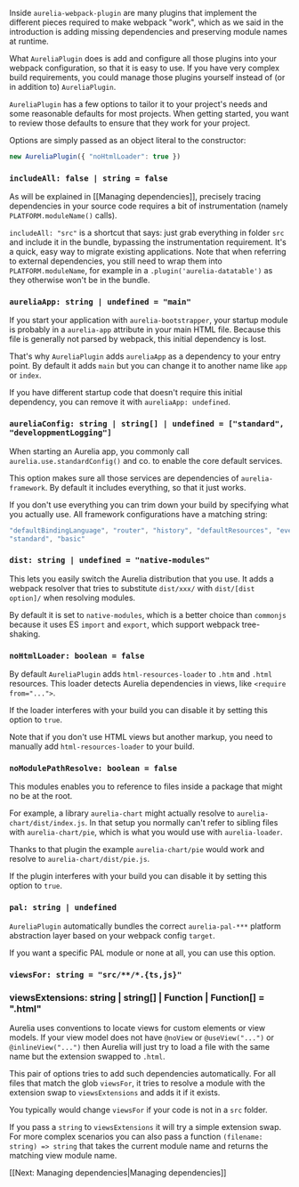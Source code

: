 Inside `aurelia-webpack-plugin` are many plugins that implement the different pieces required to make webpack "work", which as we said in the introduction is adding missing dependencies and preserving module names at runtime.

What `AureliaPlugin` does is add and configure all those plugins into your webpack configuration, so that it is easy to use. If you have very complex build requirements, you could manage those plugins yourself instead of (or in addition to) `AureliaPlugin`.

`AureliaPlugin` has a few options to tailor it to your project's needs and some reasonable defaults for most projects. When getting started, you want to review those defaults to ensure that they work for your project.

Options are simply passed as an object literal to the constructor: 
```js
new AureliaPlugin({ "noHtmlLoader": true })
```

### `includeAll: false | string = false`
As will be explained in [[Managing dependencies]], precisely tracing dependencies in your source code requires a bit of instrumentation (namely `PLATFORM.moduleName()` calls).

`includeAll: "src"` is a shortcut that says: just grab everything in folder `src` and include it in the bundle, bypassing the instrumentation requirement. It's a quick, easy way to migrate existing applications. Note that when referring to external dependencies, you still need to wrap them into `PLATFORM.moduleName`, for example in a `.plugin('aurelia-datatable')` as they otherwise won't be in the bundle.

### `aureliaApp: string | undefined = "main"`
If you start your application with `aurelia-bootstrapper`, your startup module is probably in a `aurelia-app` attribute in your main HTML file. Because this file is generally not parsed by webpack, this initial dependency is lost.

That's why `AureliaPlugin` adds `aureliaApp` as a dependency to your entry point. By default it adds `main` but you can change it to another name like `app` or `index`.

If you have different startup code that doesn't require this initial dependency, you can remove it with `aureliaApp: undefined`.

### `aureliaConfig: string | string[] | undefined = ["standard", "developpmentLogging"]`
When starting an Aurelia app, you commonly call `aurelia.use.standardConfig()` and co. to enable the core default services.

This option makes sure all those services are dependencies of `aurelia-framework`. By default it includes everything, so that it just works.

If you don't use everything you can trim down your build by specifying what you actually use. All framework configurations have a matching string:
```js
"defaultBindingLanguage", "router", "history", "defaultResources", "eventAggregator", "developmentLogging",
"standard", "basic"
```

### `dist: string | undefined = "native-modules"`
This lets you easily switch the Aurelia distribution that you use. It adds a webpack resolver that tries to substitute `dist/xxx/` with `dist/[dist option]/` when resolving modules.

By default it is set to `native-modules`, which is a better choice than `commonjs` because it uses ES `import` and `export`, which support webpack tree-shaking.

### `noHtmlLoader: boolean = false`
By default `AureliaPlugin` adds `html-resources-loader` to `.htm` and `.html` resources.
This loader detects Aurelia dependencies in views, like `<require from="...">`.

If the loader interferes with your build you can disable it by setting this option to `true`.

Note that if you don't use HTML views but another markup, you need to manually add `html-resources-loader` to your build.

### `noModulePathResolve: boolean = false`
This modules enables you to reference to files inside a package that might no be at the root.

For example, a library `aurelia-chart` might actually resolve to `aurelia-chart/dist/index.js`.
In that setup you normally can't refer to sibling files with `aurelia-chart/pie`, which is what you would use with `aurelia-loader`.

Thanks to that plugin the example `aurelia-chart/pie` would work and resolve to `aurelia-chart/dist/pie.js`.

If the plugin interferes with your build you can disable it by setting this option to `true`.

### `pal: string | undefined`
`AureliaPlugin` automatically bundles the correct `aurelia-pal-***` platform abstraction layer based on your webpack config `target`.

If you want a specific PAL module or none at all, you can use this option.

### `viewsFor: string = "src/**/*.{ts,js}"`
### viewsExtensions: string | string[] | Function | Function[] = ".html"
Aurelia uses conventions to locate views for custom elements or view models.
If your view model does not have `@noView` or `@useView("...")` or `@inlineView("...")` then Aurelia will just try to load a file with the same name but the extension swapped to `.html`.

This pair of options tries to add such dependencies automatically. 
For all files that match the glob `viewsFor`, it tries to resolve a module with the extension swap to `viewsExtensions` and adds it if it exists.

You typically would change `viewsFor` if your code is not in a `src` folder.

If you pass a `string` to `viewsExtensions` it will try a simple extension swap.
For more complex scenarios you can also pass a function `(filename: string) => string` that takes the current module name and returns the matching view module name.

[[Next: Managing dependencies|Managing dependencies]]